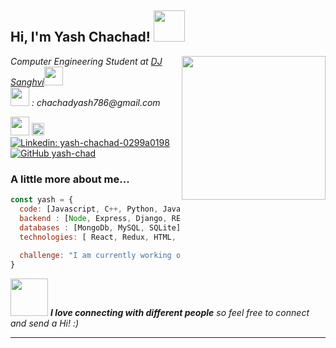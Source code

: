 <h2> Hi, I'm Yash Chachad! <img src="https://media.giphy.com/media/mGcNjsfWAjY5AEZNw6/giphy.gif" width="50"></h2>
<img align='right' src="https://bit.ly/38byJVB" width="230">
<p><em>Computer Engineering Student at <a href="http://www.djsce.ac.in/">DJ Sanghvi</a><img src="https://media.giphy.com/media/fYSnHlufseco8Fh93Z/giphy.gif" width="30">
<br/> <img src="https://bit.ly/2LelGK6" height="30"> : chachadyash786@gmail.com
</em></p>


<a href="https://www.codechef.com/users/yashx" ><img src="https://bit.ly/38cVzMF" height="30"></a>
<a href="https://codeforces.com/profile/yash_chad" ><img src="https://upload.wikimedia.org/wikipedia/commons/b/b1/Codeforces_logo.svg" height="20"></a>
[![Linkedin: yash-chachad-0299a0198 ](https://img.shields.io/badge/-YashChachad-blue?style=flat-square&logo=Linkedin&logoColor=white&link=https://www.linkedin.com/in/yash-chachad-0299a0198/)](https://www.linkedin.com/in/yash-chachad-0299a0198//)
[![GitHub yash-chad](https://img.shields.io/github/followers/yash-chad?label=follow&style=social)](https://github.com/yash-chad)


###  A little more about me...  

```javascript
const yash = {
  code: [Javascript, C++, Python, Java],
  backend : [Node, Express, Django, REST, SocketIO ],
  databases : [MongoDb, MySQL, SQLite],
  technologies: [ React, Redux, HTML, CSS,Bootstrap, Material-Ui ]
  
  challenge: "I am currently working on my problem solving and algorithmic skills!"
}
```

<img src="https://media.giphy.com/media/LnQjpWaON8nhr21vNW/giphy.gif" width="60"> <em><b>I love connecting with different people</b> so feel free to connect and send a Hi!</b> :)</em>

---

